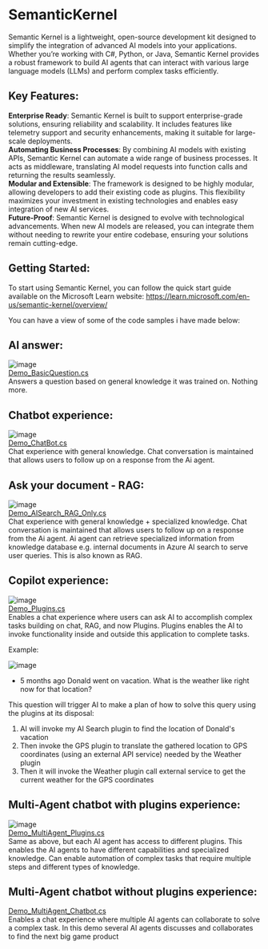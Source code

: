 # SemanticKernel
Semantic Kernel is a lightweight, open-source development kit designed to simplify the integration of advanced AI models into your applications. Whether you’re working with C#, Python, or Java, Semantic Kernel provides a robust framework to build AI agents that can interact with various large language models (LLMs) and perform complex tasks efficiently.

## Key Features:
**Enterprise Ready**: Semantic Kernel is built to support enterprise-grade solutions, ensuring reliability and scalability. It includes features like telemetry support and security enhancements, making it suitable for large-scale deployments.  
**Automating Business Processes**: By combining AI models with existing APIs, Semantic Kernel can automate a wide range of business processes. It acts as middleware, translating AI model requests into function calls and returning the results seamlessly.  
**Modular and Extensible**: The framework is designed to be highly modular, allowing developers to add their existing code as plugins. This flexibility maximizes your investment in existing technologies and enables easy integration of new AI services.  
**Future-Proof**: Semantic Kernel is designed to evolve with technological advancements. When new AI models are released, you can integrate them without needing to rewrite your entire codebase, ensuring your solutions remain cutting-edge.  

## Getting Started:
To start using Semantic Kernel, you can follow the quick start guide available on the Microsoft Learn website:
https://learn.microsoft.com/en-us/semantic-kernel/overview/

You can have a view of some of the code samples i have made below:

## AI answer:
![image](https://github.com/7effrey89/SemanticKernelDemo/assets/30802073/94c1b4c8-e3af-49c9-bc59-4744c7b5a991)  
[Demo_BasicQuestion.cs](https://github.com/7effrey89/SemanticKernelDemo/blob/master/Demo_BasicQuestion.cs)  
Answers a question based on general knowledge it was trained on. Nothing more.

## Chatbot experience:
![image](https://github.com/7effrey89/SemanticKernelDemo/assets/30802073/6a3f27ee-6a20-4cc6-81f2-2f51be3912aa)  
[Demo_ChatBot.cs](https://github.com/7effrey89/SemanticKernelDemo/blob/master/Demo_ChatBot.cs)  
Chat experience with general knowledge. Chat conversation is maintained that allows users to follow up on a response from the Ai agent.

## Ask your document - RAG:
![image](https://github.com/7effrey89/SemanticKernelDemo/assets/30802073/797233a5-7220-4d97-8945-11c0d842d1d5)  
[Demo_AISearch_RAG_Only.cs](https://github.com/7effrey89/SemanticKernelDemo/blob/master/Demo_AISearch_RAG_Only.cs)  
Chat experience with general knowledge + specialized knowledge. 
Chat conversation is maintained that allows users to follow up on a response from the Ai agent.
Ai agent can retrieve specialized information from knowledge database e.g. internal documents in Azure AI search to serve user queries. This is also known as RAG.

## Copilot experience: 
![image](https://github.com/7effrey89/SemanticKernelDemo/assets/30802073/13e89860-8fb9-4f68-a9ac-d3e328030c0a)  
[Demo_Plugins.cs](https://github.com/7effrey89/SemanticKernelDemo/blob/master/Demo_Plugins.cs)  
Enables a chat experience where users can ask AI to accomplish complex tasks building on chat, RAG, and now Plugins.
Plugins enables the AI to invoke functionality inside and outside this application to complete tasks.

Example:

![image](https://github.com/7effrey89/SemanticKernelDemo/assets/30802073/920b9eca-6546-4045-990c-648afe9f3fa7)

* 5 months ago Donald went on vacation. What is the weather like right now for that location?

This question will trigger AI to make a plan of how to solve this query using the plugins at its disposal:
1) AI will invoke my AI Search plugin to find the location of Donald's vacation
2) Then invoke the GPS plugin to translate the gathered location to GPS coordinates (using an external API service) needed by the Weather plugin
3) Then it will invoke the Weather plugin call external service to get the current weather for the GPS coordinates

## Multi-Agent chatbot with plugins experience: 
![image](https://github.com/7effrey89/SemanticKernelDemo/assets/30802073/6781a1d0-6ec9-44eb-b871-3803b93a25b3)  
[Demo_MultiAgent_Plugins.cs](https://github.com/7effrey89/SemanticKernelDemo/blob/master/Demo_MultiAgent_Plugins.cs)  
Same as above, but each AI agent has access to different plugins.
This enables the AI agents to have different capabilities and specialized knowledge.
Can enable automation of complex tasks that require multiple steps and different types of knowledge.

## Multi-Agent chatbot without plugins experience: 
[Demo_MultiAgent_Chatbot.cs](https://github.com/7effrey89/SemanticKernelDemo/blob/master/Demo_MultiAgent_Chatbot.cs)  
Enables a chat experience where multiple AI agents can collaborate to solve a complex task.
In this demo several AI agents discusses and collaborates to find the next big game product

